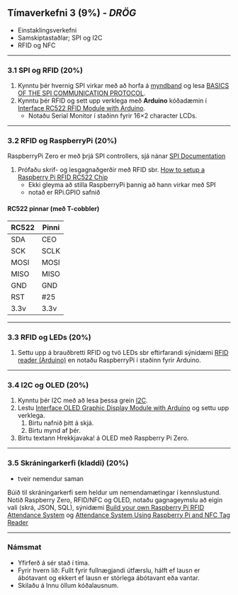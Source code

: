 ## Tímaverkefni 3 (9%) - _DRÖG_

- Einstaklingsverkefni
- Samskiptastaðlar; SPI og I2C
- RFID og NFC 

---

### 3.1 SPI og RFID (20%)

1. Kynntu þér hvernig SPI virkar með að horfa á [myndband](https://www.youtube.com/watch?v=ldRkXTBw9_o) og lesa [BASICS OF THE SPI COMMUNICATION PROTOCOL](https://www.circuitbasics.com/basics-of-the-spi-communication-protocol). 
1. Kynntu þér RFID og sett upp verklega með **Arduino** kóðadæmin í [Interface RC522 RFID Module with Arduino](https://lastminuteengineers.com/how-rfid-works-rc522-arduino-tutorial/). 
   - Notaðu Serial Monitor í staðinn fyrir 16×2 character LCDs.

---

### 3.2 RFID og RaspberryPi (20%)
RaspberryPi Zero er með þrjá SPI controllers, sjá nánar [SPI Documentation](https://www.raspberrypi.com/documentation/computers/raspberry-pi.html#spi-overview) 

1. Prófaðu skrif- og lesgagnaðgerðir með RFID sbr. [How to setup a Raspberry Pi RFID RC522 Chip](https://pimylifeup.com/raspberry-pi-rfid-rc522/)
   - Ekki gleyma að stilla RaspberryPi þannig að hann virkar með SPI 
   - notað er RPi.GPIO safnið

#### RC522 pinnar (með T-cobbler)
RC522 | Pinni
--- | ---
SDA | CEO
SCK | SCLK
MOSI | MOSI 
MISO | MISO 
GND | GND
RST | #25
3.3v | 3.3v

---

### 3.3 RFID og LEDs (20%)
1. Settu upp á brauðbretti RFID og tvö LEDs sbr eftirfarandi sýnidæmi [RFID reader (Arduino)](https://tutorial45.com/arduino-rfid-project-beginners/) en notaðu RaspberryPi í staðinn fyrir Arduino. 

<!-- sjá [Enabling SPI on the Raspberry Pi](https://pimylifeup.com/raspberry-pi-spi/), ath ekki gera àpt update` -->

---

### 3.4 I2C og OLED (20%)
1. Kynntu þér I2C með að lesa þessa grein [I2C](https://www.circuitbasics.com/basics-of-the-i2c-communication-protocol/). <br>
1. Lestu [Interface OLED Graphic Display Module with Arduino](https://lastminuteengineers.com/oled-display-arduino-tutorial/) og settu upp verklega.
   1. Birtu nafnið þitt á skjá.
   1. Birtu mynd af þér. 
1. Birtu textann Hrekkjavaka! á OLED með Raspberry Pi Zero.

---

### 3.5 Skráningarkerfi (kladdi) (20%)

- tveir nemendur saman

Búið til skráningarkerfi sem heldur um nemendamætingar í kennslustund. Notið Raspberry Zero, RFID/NFC og OLED, notaðu gagnageymslu að eigin vali (skrá, JSON, SQL), sýnidæmi [Build your own Raspberry Pi RFID Attendance System](https://pimylifeup.com/raspberry-pi-rfid-attendance-system/) og [Attendance System Using Raspberry Pi and NFC Tag Reader](https://www.instructables.com/id/Attendance-system-using-Raspberry-Pi-and-NFC-Tag-r/)
  
  
<!-- 
---

### Interrupts 
1. Kynntu þér hvernig interrupts virkar og svaraðu eftirfarandi hugleiðingum:
   1. Hvernig notar þú interrupts?
   1. Hvenær er heppilegt að nota interrupts?
   1. Hvað eru volatile breytur?
1. Settu upp verklega kóða sem notar takka og led með notkun interrupts.
1. Prófaðu að nota IRQ pinnann þ.e. interrupt til að spara orkugjafa (batterí).

**Bjargir:**
- [Myndband; Arduino Interrupts](https://www.youtube.com/watch?v=QtyOiTw0oQc) 
- [Vefgrein: Interrupt Service Routines (ISR)](http://gammon.com.au/interrupts)
- [attachinterrupt()](https://www.arduino.cc/reference/en/language/functions/external-interrupts/attachinterrupt/)
- Adafruit - Multi-tasking the Arduino (notar class); [Part 1: millis](https://learn.adafruit.com/multi-tasking-the-arduino-part-1) og [Part 2: interrupts](https://learn.adafruit.com/multi-tasking-the-arduino-part-2/overview)

-->

<!--

---

### SPI verkefni:
-  Using Serial Peripheral Interface (SPI) in Raspberry Pi: https://iot-guider.com/raspberrypi/using-spi-in-raspberry-pi/
- [LED Matrix með SPI](https://core-electronics.com.au/tutorials/i-spi-with-raspberry-pi.html)

### NFC 
- [Make your own NFC data cufflinks](https://www.raspberrypi.org/blog/make-your-own-nfc-data-cufflinks/) 
- [Arduino nfc verkefni](https://create.arduino.cc/projecthub/wesee/toggle-led-with-nfc-tag-and-pin-57f894?ref=tag&ref_id=nfc&offset=0)

### RFID og IOTA (wallet)
- [RPi with RFID RC522 Reader and record data on IOTA](https://medium.com/coinmonks/for-beginners-how-to-set-up-a-raspberry-pi-rfid-rc522-reader-and-record-data-on-iota-865f67843a2d)
- [IOTA](https://www.iota.org/get-started/what-is-iota)
  
-->

---

### Námsmat
- Yfirferð á sér stað í tíma.
- Fyrir hvern lið: Fullt fyrir fullnægjandi útfærslu, hálft ef lausn er ábótavant og ekkert ef lausn er stórlega ábótavant eða vantar.
- Skilaðu á Innu öllum kóðalausnum.



   
